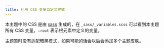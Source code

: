 ```yaml
---
title: 利用 CSS 变量自定义样式
---
```


本主题中的 CSS 是由 [sass](https://www.sass.hk/) 生成的，在 `_sass/_variables.scss` 可以看到本主题所有 CSS 变量，`:root` 表示根元素中定义的变量。

主题暂时没有适配暗黑模式，如果可能的话会以后会添加多个主题皮肤。
